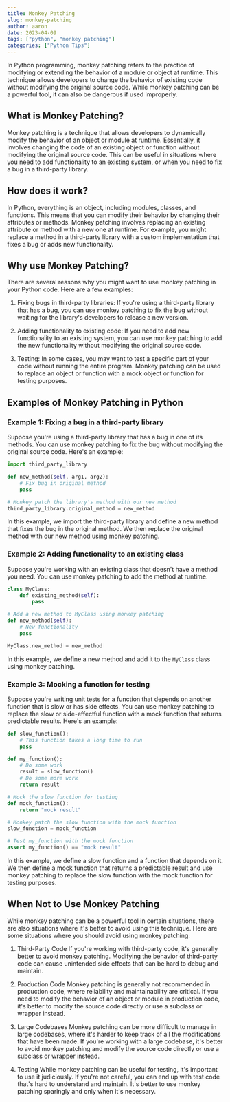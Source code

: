 ```yaml
---
title: Monkey Patching
slug: monkey-patching
author: aaron
date: 2023-04-09
tags: ["python", "monkey patching"]
categories: ["Python Tips"]
---
```



In Python programming, monkey patching refers to the practice of modifying or extending the behavior of a module or object at runtime. This technique allows developers to change the behavior of existing code without modifying the original source code. While monkey patching can be a powerful tool, it can also be dangerous if used improperly. 

## What is Monkey Patching?

Monkey patching is a technique that allows developers to dynamically modify the behavior of an object or module at runtime. Essentially, it involves changing the code of an existing object or function without modifying the original source code. This can be useful in situations where you need to add functionality to an existing system, or when you need to fix a bug in a third-party library.

## How does it work?

In Python, everything is an object, including modules, classes, and functions. This means that you can modify their behavior by changing their attributes or methods. Monkey patching involves replacing an existing attribute or method with a new one at runtime. For example, you might replace a method in a third-party library with a custom implementation that fixes a bug or adds new functionality.

## Why use Monkey Patching?

There are several reasons why you might want to use monkey patching in your Python code. Here are a few examples:

1. Fixing bugs in third-party libraries: If you're using a third-party library that has a bug, you can use monkey patching to fix the bug without waiting for the library's developers to release a new version.

2. Adding functionality to existing code: If you need to add new functionality to an existing system, you can use monkey patching to add the new functionality without modifying the original source code.

3. Testing: In some cases, you may want to test a specific part of your code without running the entire program. Monkey patching can be used to replace an object or function with a mock object or function for testing purposes.

## Examples of Monkey Patching in Python

### Example 1: Fixing a bug in a third-party library

Suppose you're using a third-party library that has a bug in one of its methods. You can use monkey patching to fix the bug without modifying the original source code. Here's an example:

```python
import third_party_library

def new_method(self, arg1, arg2):
    # Fix bug in original method
    pass

# Monkey patch the library's method with our new method
third_party_library.original_method = new_method
```

In this example, we import the third-party library and define a new method that fixes the bug in the original method. We then replace the original method with our new method using monkey patching.

### Example 2: Adding functionality to an existing class

Suppose you're working with an existing class that doesn't have a method you need. You can use monkey patching to add the method at runtime.

```python
class MyClass:
    def existing_method(self):
        pass

# Add a new method to MyClass using monkey patching
def new_method(self):
    # New functionality
    pass

MyClass.new_method = new_method
```

In this example, we define a new method and add it to the `MyClass` class using monkey patching.

### Example 3: Mocking a function for testing

Suppose you're writing unit tests for a function that depends on another function that is slow or has side effects. You can use monkey patching to replace the slow or side-effectful function with a mock function that returns predictable results. Here's an example:

```python
def slow_function():
    # This function takes a long time to run
    pass

def my_function():
    # Do some work
    result = slow_function()
    # Do some more work
    return result

# Mock the slow function for testing
def mock_function():
    return "mock result"

# Monkey patch the slow function with the mock function
slow_function = mock_function

# Test my_function with the mock function
assert my_function() == "mock result"
```

In this example, we define a slow function and a function that depends on it. We then define a mock function that returns a predictable result and use monkey patching to replace the slow function with the mock function for testing purposes.

## When Not to Use Monkey Patching

While monkey patching can be a powerful tool in certain situations, there are also situations where it's better to avoid using this technique. Here are some situations where you should avoid using monkey patching:

1. Third-Party Code
If you're working with third-party code, it's generally better to avoid monkey patching. Modifying the behavior of third-party code can cause unintended side effects that can be hard to debug and maintain.

2. Production Code
Monkey patching is generally not recommended in production code, where reliability and maintainability are critical. If you need to modify the behavior of an object or module in production code, it's better to modify the source code directly or use a subclass or wrapper instead.

3. Large Codebases
Monkey patching can be more difficult to manage in large codebases, where it's harder to keep track of all the modifications that have been made. If you're working with a large codebase, it's better to avoid monkey patching and modify the source code directly or use a subclass or wrapper instead.

4. Testing
While monkey patching can be useful for testing, it's important to use it judiciously. If you're not careful, you can end up with test code that's hard to understand and maintain. It's better to use monkey patching sparingly and only when it's necessary.
